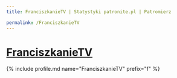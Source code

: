 ```yaml
---
title: FranciszkanieTV | Statystyki patronite.pl | Patromierz

permalink: /FranciszkanieTV
---
```


# [FranciszkanieTV](https://patronite.pl/FranciszkanieTV)

{% include profile.md name="FranciszkanieTV" prefix="f" %}
